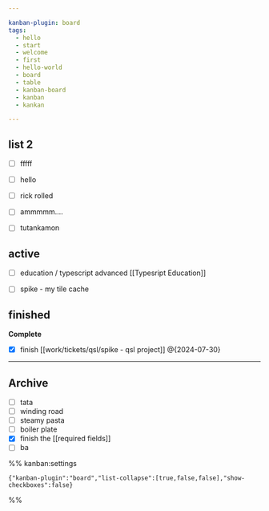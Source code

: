 ```yaml
---

kanban-plugin: board
tags:
  - hello
  - start
  - welcome
  - first
  - hello-world
  - board
  - table
  - kanban-board
  - kanban
  - kankan

---
```


## list 2

- [ ] fffff
- [ ] hello
- [ ] rick rolled
- [ ] ammmmm....
- [ ] tutankamon


## active

- [ ] education / typescript advanced [[Typesript Education]]
- [ ] spike - my tile cache


## finished

**Complete**
- [x] finish [[work/tickets/qsl/spike - qsl project]] @{2024-07-30}


***

## Archive

- [ ] tata
- [ ] winding road
- [ ] steamy pasta
- [ ] boiler plate
- [x] finish the [[required fields]]
- [ ] ba

%% kanban:settings
```
{"kanban-plugin":"board","list-collapse":[true,false,false],"show-checkboxes":false}
```
%%